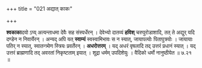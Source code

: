 +++
title = "021 अद्यात् काकः"

+++


**श्वकाका**दयो ऽप्य् अत्यन्ताधमा देवैः सह संस्पर्धेरन् । देवेभ्यो दातव्यं **हविश्** चरुपुरोडाशादि, तत् ते अद्युर् यदि दण्डेन न निवार्येरन् । अन्यद् अपि यत् **स्वाम्यं** स्वस्वामिभावः स न स्यात्, जायापत्योः पितापुत्रयोः । जायायाः पतिर् न स्यात्, स्वातन्त्र्येण स्त्रियः प्रवर्तेरन् । **अधरोत्तरम्** । यद् अधरं वृषलादि तद् उत्तरं प्रधानं स्यात् । यद् उत्तरं ब्राह्मणादि तद् अवरतां निकृष्टताम् इयात् । शूद्रा धर्मम् उपदिशेयुः । वैदिको धर्मो नानुष्ठीयेत ॥ ७.२१ ॥